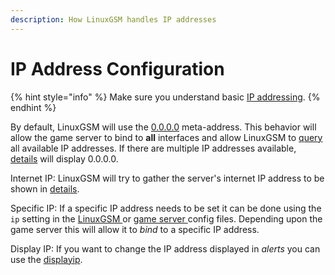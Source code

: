 ```yaml
---
description: How LinuxGSM handles IP addresses
---
```


# IP Address Configuration

{% hint style="info" %}
Make sure you understand basic [IP addressing](../networking/ip-address.md).
{% endhint %}

By default, LinuxGSM will use the [0.0.0.0](../networking/ip-address.md#0.0.0.0) meta-address. This behavior will allow the game server to bind to **all** interfaces and allow LinuxGSM to [quer](../commands/monitor.md)[y](../commands/monitor.md) all available IP addresses. If there are multiple IP addresses available, [details](../commands/details.md) will display 0.0.0.0.&#x20;

Internet IP: LinuxGSM will try to gather the server's internet IP address to be shown in [details](../commands/details.md).

Specific IP: If a specific IP address needs to be set it can be done using the `ip` setting in the [LinuxGSM ](linuxgsm-config.md)or [game server ](game-server-config.md)config files. Depending upon the game server this will allow it to _bind_ to a specific IP address.

Display IP: If you want to change the IP address displayed in _alerts_ you can use the [displayip](../alerts/#display-ip).
